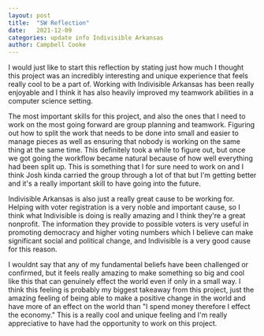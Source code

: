 ```yaml
---
layout: post
title:  "SW Reflection"
date:   2021-12-09
categories: update info Indivisible Arkansas
author: Campbell Cooke
---
```


I would just like to start this reflection by stating just how much I thought this project was an incredibly interesting and unique experience
that feels really cool to be a part of. Working with Indivisible Arkansas has been really enjoyable and I think it has also heavily improved
my teamwork abilities in a computer science setting.

The most important skills for this project, and also the ones that I need to work on the most going forward are group planning and teamwork.
Figuring out how to split the work that needs to be done into small and easier to manage pieces as well as ensuring that nobody is working
on the same thing at the same time. This definitely took a while to figure out, but once we got going the workflow became natural because of
how well everything had been split up. This is something that I for sure need to work on and I think Josh kinda carried the group through a
lot of that but I'm getting better and it's a really important skill to have going into the future.

Indivisible Arkansas is also just a really great cause to be working for. Helping with voter registration is a very noble and important cause,
so I think what Indivisible is doing is really amazing and I think they're a great nonprofit. The information they provide to possible voters is
very useful in promoting democracy and higher voting numbers which I believe can make significant social and political change, and Indivisible is
a very good cause for this reason.

I wouldnt say that any of my fundamental beliefs have been challenged or confirmed, but it feels really amazing to make something so big and cool
like this that can genuinely effect the world even if only in a small way. I think this feeling is probably my biggest takeaway from this project,
just the amazing feeling of being able to make a positive change in the world and have more of an effect on the world than "I spend money therefore
I effect the economy." This is a really cool and unique feeling and I'm really appreciative to have had the opportunity to work on this project.
